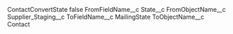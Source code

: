 <?xml version="1.0" encoding="UTF-8"?>
<CustomMetadata xmlns="http://soap.sforce.com/2006/04/metadata" xmlns:xsi="http://www.w3.org/2001/XMLSchema-instance" xmlns:xsd="http://www.w3.org/2001/XMLSchema">
    <label>ContactConvertState</label>
    <protected>false</protected>
    <values>
        <field>FromFieldName__c</field>
        <value xsi:type="xsd:string">State__c</value>
    </values>
    <values>
        <field>FromObjectName__c</field>
        <value xsi:type="xsd:string">Supplier_Staging__c</value>
    </values>
    <values>
        <field>ToFieldName__c</field>
        <value xsi:type="xsd:string">MailingState</value>
    </values>
    <values>
        <field>ToObjectName__c</field>
        <value xsi:type="xsd:string">Contact</value>
    </values>
</CustomMetadata>
